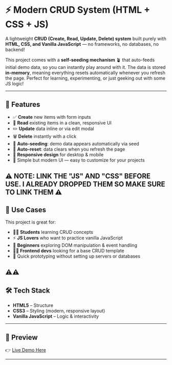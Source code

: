# ⚡ Modern CRUD System (HTML + CSS + JS)

A lightweight **CRUD (Create, Read, Update, Delete) system** built purely with **HTML, CSS, and Vanilla JavaScript** — no frameworks, no databases, no backend!  

This project comes with a **self-seeding mechanism** 🪴 that auto-feeds initial demo data, so you can instantly play around with it. The data is stored **in-memory**, meaning everything resets automatically whenever you refresh the page. Perfect for learning, experimenting, or just geeking out with some JS logic!

---

## 🎯 Features
- ✅ **Create** new items with form inputs  
- 👀 **Read** existing items in a clean, responsive UI  
- ✏️ **Update** data inline or via edit modal  
- 🗑️ **Delete** instantly with a click  
- 🌱 **Auto-seeding**: demo data appears automatically via seed  
- 🔄 **Auto-reset**: data clears when you refresh the page  
- 📱 **Responsive design** for desktop & mobile  
- 🎨 Simple but modern UI — easy to customize for your projects  

⚠️ NOTE: LINK THE "JS" AND "CSS" BEFORE USE. I ALREADY DROPPED THEM SO MAKE SURE TO LINK THEM ⚠️
---

## 🚀 Use Cases
This project is great for:
- 🧑‍🎓 **Students** learning CRUD concepts  
- ⚡ **JS Lovers** who want to practice vanilla JavaScript  
- 🧩 **Beginners** exploring DOM manipulation & event handling  
- 🧑‍💻 **Frontend devs** looking for a base CRUD template  
- 🧪 Quick prototyping without setting up servers or databases  

⚠️⚠️
---

## 🛠️ Tech Stack
- **HTML5** – Structure  
- **CSS3** – Styling (modern, responsive layout)  
- **Vanilla JavaScript** – Logic & interactivity  

---

## 📸 Preview
👉 [Live Demo Here](https://yakadev.vercel.app/moderncrud.html)

---
